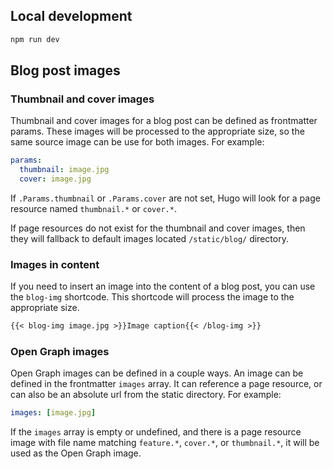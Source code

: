 ## Local development

```bash
npm run dev
```

## Blog post images

### Thumbnail and cover images

Thumbnail and cover images for a blog post can be defined as frontmatter params.
These images will be processed to the appropriate size, so the same source image
can be use for both images. For example:

```yaml
params:
  thumbnail: image.jpg
  cover: image.jpg
```

If `.Params.thumbnail` or `.Params.cover` are not set, Hugo will look for a page
resource named `thumbnail.*` or `cover.*`.

If page resources do not exist for the thumbnail and cover images, then they
will fallback to default images located `/static/blog/` directory.

### Images in content

If you need to insert an image into the content of a blog post, you can use the
`blog-img` shortcode. This shortcode will process the image to the appropriate
size.

```markdown
{{< blog-img image.jpg >}}Image caption{{< /blog-img >}}
```

### Open Graph images

Open Graph images can be defined in a couple ways. An image can be defined in
the frontmatter `images` array. It can reference a page resource, or can also be
an absolute url from the static directory. For example:

```yaml
images: [image.jpg]
```

If the `images` array is empty or undefined, and there is a page resource image
with file name matching `feature.*`, `cover.*`, or `thumbnail.*`, it will be
used as the Open Graph image.
